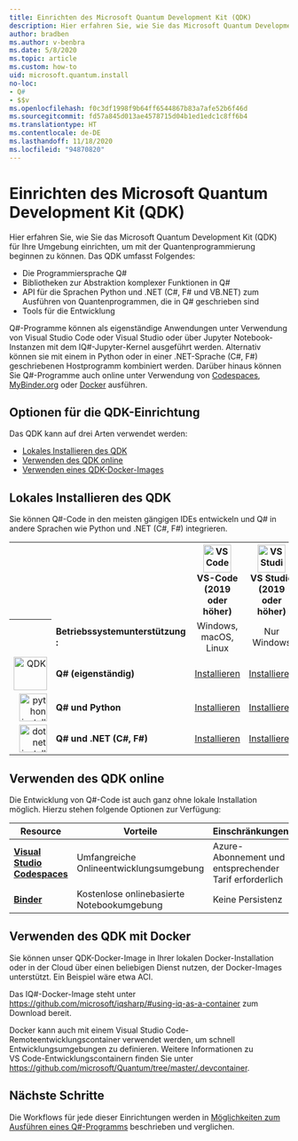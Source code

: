 ```yaml
---
title: Einrichten des Microsoft Quantum Development Kit (QDK)
description: Hier erfahren Sie, wie Sie das Microsoft Quantum Development Kit (QDK) für verschiedene Umgebungen einrichten.
author: bradben
ms.author: v-benbra
ms.date: 5/8/2020
ms.topic: article
ms.custom: how-to
uid: microsoft.quantum.install
no-loc:
- Q#
- $$v
ms.openlocfilehash: f0c3df1998f9b64ff6544867b83a7afe52b6f46d
ms.sourcegitcommit: fd57a845d013ae4578715d04b1ed1edc1c8ff6b4
ms.translationtype: HT
ms.contentlocale: de-DE
ms.lasthandoff: 11/18/2020
ms.locfileid: "94870820"
---
```

# <a name="setting-up-the-microsoft-quantum-development-kit-qdk"></a>Einrichten des Microsoft Quantum Development Kit (QDK)

Hier erfahren Sie, wie Sie das Microsoft Quantum Development Kit (QDK) für Ihre Umgebung einrichten, um mit der Quantenprogrammierung beginnen zu können. Das QDK umfasst Folgendes:

- Die Programmiersprache Q#
- Bibliotheken zur Abstraktion komplexer Funktionen in Q#
- API für die Sprachen Python und .NET (C#, F# und VB.NET) zum Ausführen von Quantenprogrammen, die in Q# geschrieben sind
- Tools für die Entwicklung

Q#-Programme können als eigenständige Anwendungen unter Verwendung von Visual Studio Code oder Visual Studio oder über Jupyter Notebook-Instanzen mit dem IQ#-Jupyter-Kernel ausgeführt werden. Alternativ können sie mit einem in Python oder in einer .NET-Sprache (C#, F#) geschriebenen Hostprogramm kombiniert werden. Darüber hinaus können Sie Q#-Programme auch online unter Verwendung von [Codespaces](https://online.visualstudio.com/), [MyBinder.org](https://mybinder.org/) oder [Docker](#use-the-qdk-with-docker) ausführen. 

## <a name="options-for-setting-up-the-qdk"></a>Optionen für die QDK-Einrichtung

Das QDK kann auf drei Arten verwendet werden:

- [Lokales Installieren des QDK](#install-the-qdk-locally)
- [Verwenden des QDK online](#use-the-qdk-online)
- [Verwenden eines QDK-Docker-Images](#use-the-qdk-with-docker)

## <a name="install-the-qdk-locally"></a>Lokales Installieren des QDK

Sie können Q#-Code in den meisten gängigen IDEs entwickeln und Q# in andere Sprachen wie Python und .NET (C#, F#) integrieren.

<table>
    <tr>
        <th width=10%>&nbsp;</th>
        <th>&nbsp;</th>
        <th align="center" width=18%><img src="~/media/vs_code.png" alt="VS Code" width="50"/><br><b>VS-Code<br>(2019 oder höher)</b></th>
        <th align="center" width=18%><img src="~/media/vs_studio.png" alt="VS Studio" width="50"/><br><b>VS Studio<br>(2019 oder höher)</b></th>
        <th align="center" width=18%><img src="~/media/jupyter-wht.png" alt="jupyter install" width="65"/><br><b>Jupyter-Notebooks</b></th>
        <th align="center" width=18%><img src="~/media/blank.png" alt="blank spacer" width="65"/><br><b>Befehlszeile</b></th>
    </tr>
    <tr>
        <th>&nbsp;</th>
        <td align="left"><b>Betriebssystemunterstützung :</b></td>
        <td align="center">Windows, macOS, Linux</td>
        <td align="center">Nur Windows</td>
        <td align="center">Windows, macOS, Linux</td>
        <td align="center">Windows, macOS, Linux</td>
    </tr>
    <tr>
        <td align="right"><img src="~/media/quantum-wht.png" alt="QDK" width="60"/></td>
        <td align="left"><b>Q# (eigenständig)</b></td>
        <td align="center"><a href="xref:microsoft.quantum.install.standalone">Installieren</a></td>
        <td align="center"><a href="xref:microsoft.quantum.install.standalone">Installieren</a></td>
        <td align="center"><a href="xref:microsoft.quantum.install.jupyter">Installieren</a></td>
        <td align="center"><a href="xref:microsoft.quantum.install.standalone">Installieren</a></td>
    </tr>
    <tr>
        <td align="right"><img src="~/media/python.png" alt="python install" width="50"/></td>
        <td align="left"><b>Q# und Python</b></td>
        <td align="center"><a href="xref:microsoft.quantum.install.python">Installieren</a></td>
        <td align="center"><a href="xref:microsoft.quantum.install.python">Installieren</a></td>
        <td align="center"><a href="xref:microsoft.quantum.install.jupyter">Installieren</a></td>
        <td align="center"><a href="xref:microsoft.quantum.install.python">Installieren</a></td>
    </tr>
    <tr>
        <td align="right"><img src="~/media/dot_net.png" alt="dotnet install" width="50"/></td>
        <td align="left"><b>Q# und .NET (C#, F#)</b></td> 
        <td align="center"><a href="xref:microsoft.quantum.install.cs">Installieren</a></td>
        <td align="center"><a href="xref:microsoft.quantum.install.cs">Installieren</a></td>
        <td align="center">&#10006;</td>
        <td align="center"><a href="xref:microsoft.quantum.install.cs">Installieren</a></td>
   </tr>
</table>

## <a name="use-the-qdk-online"></a>Verwenden des QDK online

Die Entwicklung von Q#-Code ist auch ganz ohne lokale Installation möglich. Hierzu stehen folgende Optionen zur Verfügung:

|Resource|Vorteile|Einschränkungen|
|---|---|---|
|[**Visual Studio Codespaces**](xref:microsoft.quantum.install.standalone)|Umfangreiche Onlineentwicklungsumgebung  |Azure-Abonnement und entsprechender Tarif erforderlich |
|[**Binder**](xref:microsoft.quantum.install.binder) | Kostenlose onlinebasierte Notebookumgebung |Keine Persistenz |

## <a name="use-the-qdk-with-docker"></a>Verwenden des QDK mit Docker

Sie können unser QDK-Docker-Image in Ihrer lokalen Docker-Installation oder in der Cloud über einen beliebigen Dienst nutzen, der Docker-Images unterstützt. Ein Beispiel wäre etwa ACI.

Das IQ#-Docker-Image steht unter https://github.com/microsoft/iqsharp/#using-iq-as-a-container zum Download bereit. 

Docker kann auch mit einem Visual Studio Code-Remoteentwicklungscontainer verwendet werden, um schnell Entwicklungsumgebungen zu definieren. Weitere Informationen zu VS Code-Entwicklungscontainern finden Sie unter https://github.com/microsoft/Quantum/tree/master/.devcontainer.

## <a name="next-steps"></a>Nächste Schritte

Die Workflows für jede dieser Einrichtungen werden in [Möglichkeiten zum Ausführen eines Q#-Programms](xref:microsoft.quantum.guide.host-programs) beschrieben und verglichen.
